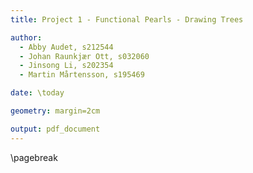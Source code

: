 ```yaml
---
title: Project 1 - Functional Pearls - Drawing Trees

author:
  - Abby Audet, s212544
  - Johan Raunkjær Ott, s032060
  - Jinsong Li, s202354
  - Martin Mårtensson, s195469

date: \today

geometry: margin=2cm

output: pdf_document
---
```


\pagebreak
